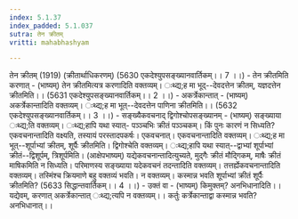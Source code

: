 ```yaml
---
index: 5.1.37
index_padded: 5.1.037
sutra: तेन क्रीतम्
vritti: mahabhashyam

---
```

 तेन क्रीतम् (1919) (क्रीतार्थाधिकरणम्) (5630 एकदेश्युपसङ्ख्यानवार्तिकम्।। 7 ।।) - तेन क्रीतमिति करणात् - (भाष्यम्) तेन क्रीतमित्यत्र करणादिति वक्तव्यम्। ःथ्द्य;ह मा भूद्--देवदत्तेन क्रीतम्, यज्ञदत्तेन क्रीतमिति।। (5631 एकदेश्युपसङ्ख्यानवार्तिकम्।। 2 ।।) - अकर्त्रेकान्तात् - (भाष्यम्) अकर्त्रेकान्तादिति वक्तव्यम्। ःथ्द्य;ह मा भूत्--देवदत्तेन पाणिना क्रीतमिति।। (5632 एकदेश्युपसङ्ख्यानवार्तिकम्।। 3 ।।) - सङ्ख्यैकवचनाद् द्विगोश्चोपसङ्ख्यानम् - (भाष्यम्) सङ्ख्याया ःथ्द्य;ति वक्तव्यम्। ःथ्द्य;हापि यथा स्यात्- पञ्ञ्चभिः क्रीतं पञ्ञ्चकम्। किं पुनः कारणं न सिध्यति? एकवचनान्तादिति वक्ष्यति, तस्यायं परस्तादपकर्षः। एकवचनात्। एकवचनान्तादिति वक्तव्यम्। ःथ्द्य;ह मा भूत्--शूर्पाभ्यां क्रीतम्, शूर्पैः क्रीतमिति। द्विगोश्चेति वक्तव्यम्। ःथ्द्य;हापि यथा स्यात्--द्वाभ्यां शूर्पाभ्यां क्रीतं--द्विशूर्पम्, त्रिशूर्पमिति। (आक्षेपभाष्यम्) यद्येकवचनान्तादित्युच्यते, मुद्गैः क्रीतं मौदि्गकम्, माषैः क्रीतं माषिकमिति न सिध्यति। परिमाणस्य सङ्ख्याया यदेकवचनं तदन्तादिति वक्तव्यम्। तत्तर्ह्येकवचनान्तादिति वक्तव्यम्। तस्मिंश्च क्रियमाणे बहु वक्तव्यं भवति। न वक्तव्यम्। कस्मान्न भवति शूर्पाभ्यां क्रीतं शूर्पैः क्रीतमिति? (5633 सिद्धान्तवार्तिकम्।। 4 ।।) - उक्तं वा - (भाष्यम्) किमुक्तम्? अनभिधानादिति।। यद्येवम्, करणात् अकर्त्रेकान्तात् ःथ्द्य;त्यपि न वक्तव्यम्।। कर्तुः कर्त्रेकान्ताद्वा कस्मान्न भवति? अनभिधानात्।। 